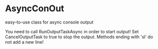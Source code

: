 # AsyncConOut
easy-to-use class for async console output

You need to call RunOutputTaskAsync in order to start output!
Set CancelOutputTask to true to stop the output.
Methods ending with 'sl' do not add a new line!
